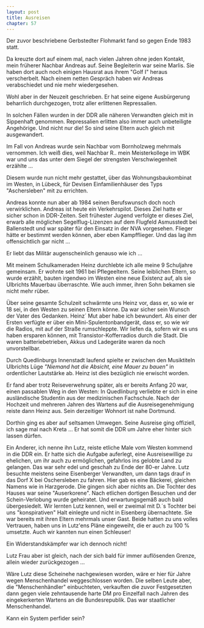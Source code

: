 ```yaml
---  
layout: post
title: Ausreisen
chapter: 57
---  
```




Der zuvor beschriebene Gerbstedter Flohmarkt fand so gegen Ende 1983 statt.

Da kreuzte dort auf einem mal, nach vielen Jahren ohne jeden Kontakt, mein
früherer Nachbar Andreas auf. Seine Begleiterin war seine Marlis. Sie haben
dort auch noch einigen Hausrat aus ihrem "Golf I" heraus verscherbelt. Nach
einem netten Gespräch haben wir Andreas verabschiedet und nie mehr
wiedergesehen.

Wohl aber in der Neuzeit geschrieben. Er hat seine eigene Ausbürgerung
beharrlich durchgezogen, trotz aller erlittenen Repressalien.

In solchen Fällen wurden in der DDR alle näheren Verwandten gleich mit in
Sippenhaft genommen. Repressalien erlitten also immer auch unbeteiligte
Angehörige. Und nicht nur die! So sind seine Eltern auch gleich mit
ausgewandert.

Im Fall von Andreas wurde sein Nachbar vom Bornholzweg mehrmals vernommen. Ich
weiß dies, weil Nachbar R.. mein Meisterkollege im WBK war und uns das
unter dem Siegel der strengsten Verschwiegenheit erzählte …

Diesem wurde nun nicht mehr gestattet, über das Wohnungsbaukombinat im Westen,
in Lübeck, für Devisen Einfamilienhäuser des Typs "Aschersleben" mit zu
errichten.

Andreas konnte nun aber ab 1984 seinen Berufswunsch doch noch verwirklichen.
Andreas ist heute ein Verkehrspilot. Dieses Ziel hatte er sicher schon in
DDR-Zeiten. Seit frühester Jugend verfolgte er dieses Ziel, erwarb alle
möglichen Segelflug-Lizenzen auf dem Flugfeld Asmusstedt bei Ballenstedt und
war später für den Einsatz in der NVA vorgesehen. Flieger hätte er bestimmt
werden können, aber eben Kampfflieger. Und das lag ihm offensichtlich gar
nicht …

Er liebt das Militär augenscheinlich genauso wie ich …

Mit meinem Schulkameraden Heinz durchlebte ich alle meine 9 Schuljahre
gemeinsam. Er wohnte seit 1961 bei Pflegeeltern. Seine
leiblichen Eltern, so wurde erzählt, bauten irgendwo im Westen eine neue
Existenz auf, als sie Ulbrichts Mauerbau überraschte. Wie auch immer, ihren
Sohn bekamen sie nicht mehr rüber.

Über seine gesamte Schulzeit schwärmte uns Heinz vor, dass er, so wie er 18
sei, in den Westen zu seinen Eltern könne. Da war sicher sein Wunsch der Vater
des Gedanken. Heinz´ Mut aber habe ich bewundert. Als einer der Ersten verfügte
er über ein Mini-Spulentonbandgerät, dass er, so wie wir die Radios, mit auf
der Straße rumschleppte. Wir liefen da, sofern wir es uns haben ersparen
können, mit Transistor-Kofferradios durch die Stadt. Die waren
batteriebetrieben, Akkus und Ladegeräte waren da noch unvorstellbar.

Durch Quedlinburgs Innenstadt laufend spielte er zwischen den Musiktiteln
Ulbrichts Lüge _"Niemand hat die Absicht, eine Mauer zu bauen"_ in
ordentlicher Lautstärke ab. Heinz ist dies bezüglich nie erwischt worden.

Er fand aber trotz Reiseverwehrung später, als er bereits Anfang 20 war, einen
passablen Weg in den Westen: In Quedlinburg verliebte er sich in eine
ausländische Studentin aus der medizinischen Fachschule. Nach der Hochzeit und
mehreren Jahren des Wartens auf die Ausreisegenehmigung reiste dann Heinz aus.
Sein derzeitiger Wohnort ist nahe Dortmund.

Dorthin ging es aber auf seltsamen Umwegen. Seine Ausreise ging offiziell, ich
sage mal nach Kreta … Er hat somit die DDR um Jahre eher hinter sich lassen
dürfen.

Ein Anderer, ich nenne ihn Lutz, reiste etliche Male vom Westen kommend in
die DDR ein. Er hatte sich die Aufgabe auferlegt, eine Ausreisewillige zu
ehelichen, um ihr auch zu ermöglichen, gefahrlos ins gelobte Land zu gelangen.
Das war sehr edel und geschah zu Ende der 80-er Jahre. Lutz besuchte meistens
seine Eisenberger Verwandten, um dann tags drauf in das Dorf X bei
Oschersleben zu fahren. Hier gab es eine Bäckerei, gleichen Namens wie in
Harzgerode. Die gingen sich aber nichts an. Die Tochter des Hauses war seine
"Auserkorene". Nach etlichen dortigen Besuchen und der Schein-Verlobung wurde
geheiratet. Und erwartungsgemäß auch bald übergesiedelt. Wir lernten Lutz
kennen, weil er zweimal mit D.´s Tochter bei uns "konspirativen" Halt
einlegte und nicht in Eisenberg übernachtete. Sie war bereits mit ihren
Eltern mehrmals unser Gast. Beide hatten zu uns volles Vertrauen, haben uns in
Lutz'ens Pläne eingeweiht, die er auch zu 100 % umsetzte. Auch wir
kannten nun einen Schleuser!

Ein Widerstandskämpfer war ich dennoch nicht!

Lutz Frau aber ist gleich, nach der sich bald für immer auflösenden Grenze,
allein wieder zurückgezogen …

Wäre Lutz diese Scheinehe nachgewiesen worden, wäre er hier für Jahre wegen
Menschenhandel weggeschlossen worden. Die selben Leute aber, die
"Menschenhändler" einbuchteten, verkauften die zuvor Festgesetzten dann gegen
viele zehntausende harte DM pro Einzelfall nach Jahren des eingekerkerten
Wartens an die Bundesrepublik. Das war staatlicher Menschenhandel.

Kann ein System perfider sein?

